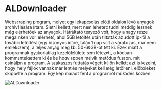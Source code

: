 # ALDownloader

Webscraping program, melyet egy lekapcsolás előtti oldalon lévő anyagok archiválására írtam. Sietni kellett, mert nem lehetett tudni meddig lesznek még elérhetőek az anyagok. Hátráltató tényező volt, hogy a nagy része megalinken volt elérhető, ahol 5GB letöltés után tiltották az adott ip-ről a további letöltést (egy bizonyos időre, talán 1 nap volt a várakozás, már nem emlékszem), a teljes anyag meg kb. 50-60GB-ot tett ki. Ezek miatt a programnak gyakorlatilag kezelőfelülete sem létezett, a kódban kommentelgettem ki és be hogy éppen melyik metódus fusson, mit csináljon a program. A szakaszos futtatás végett külön kellett azt is kezelni, hogy mely fájlok vannak már lent és melyeket kell még letölteni, előbbieket skippelte a program.
Egy kép maradt fent a programról működés közben:

![ALDownloader](https://user-images.githubusercontent.com/17532282/194720388-52b8130a-9e6e-4d10-80ab-e046391a545d.png)
